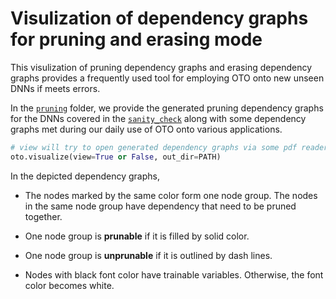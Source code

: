 # Visulization of dependency graphs for pruning and erasing mode

This visulization of pruning dependency graphs and erasing dependency graphs provides a frequently used tool for employing OTO onto new unseen DNNs if meets errors.

In the [`pruning`](https://github.com/tianyic/only_train_once/tree/main/visual_examples/pruning) folder, we provide the generated pruning dependency graphs for the DNNs covered in the [`sanity_check`](https://github.com/tianyic/only_train_once/tree/main/sanity_check) along with some dependency graphs met during our daily use of OTO onto various applications. 

```python
# view will try to open generated dependency graphs via some pdf reader, set up as False if running on remote servers.
oto.visualize(view=True or False, out_dir=PATH)
```

In the depicted dependency graphs, 

- The nodes marked by the same color form one node group. The nodes in the same node group have dependency that need to be pruned together. 

- One node group is **prunable** if it is filled by solid color.

- One node group is **unprunable** if it is outlined by dash lines.

- Nodes with black font color have trainable variables. Otherwise, the font color becomes white.